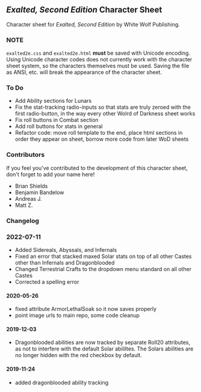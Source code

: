 ## _Exalted, Second Edition_ Character Sheet

Character sheet for _Exalted, Second Edition_ by White Wolf Publishing.

### NOTE

`exalted2e.css` and `exalted2e.html` **must** be saved with Unicode encoding. Using Unicode character codes does not currently work with the character sheet system, so the characters themselves must be used. Saving the file as ANSI, etc. will break the appearance of the character sheet.


### To Do
* Add Ability sections for Lunars
* Fix the stat-tracking radio-inputs so that stats are truly zeroed with the first radio-button, in the way every other Wolrd of Darkness sheet works
* Fix roll buttons in Combat section
* Add roll buttons for stats in general
* Refactor code: move roll template to the end, place html sections in order they appear on sheet, borrow more code from later WoD sheets 

### Contributors

If you feel you've contributed to the development of this character sheet, don't forget to add your name here!

* Brian Shields
* Benjamin Bandelow
* Andreas J.
* Matt Z.

### Changelog

### 2022-07-11
* Added Sidereals, Abyssals, and Infernals
* Fixed an error that stacked maxed Solar stats on top of all other Castes other than Infernals and Dragonblooded
* Changed Terrestrial Crafts to the dropdown menu standard on all other Castes
* Corrected a spelling error

#### 2020-05-26
* fixed attribute ArmorLethalSoak so it now saves properly
* point image urls to main repo, some code cleanup


#### 2019-12-03
* Dragonblooded abilities are now tracked by separate Roll20 attributes, as not to interfere with the default Solar abililtes. The Solars abilities are no longer hidden with the red checkbox by default.


#### 2019-11-24
* added dragonblooded ability tracking